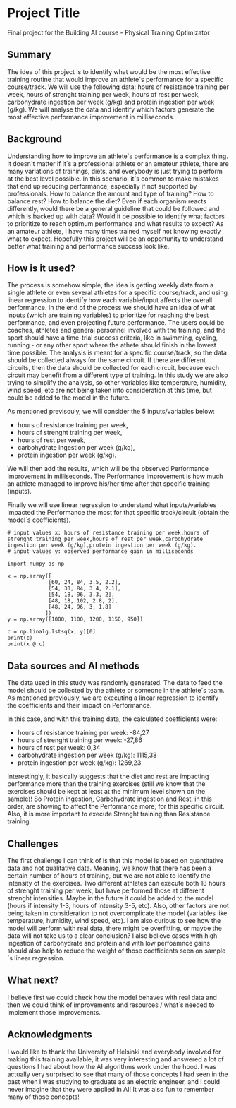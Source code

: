 
# Project Title

Final project for the Building AI course - Physical Training Optimizator

## Summary

The idea of this project is to identify what would be the most effective training routine that would improve an athlete´s performance for a specific course/track.
We will use the following data: hours of resistance training per week, hours of strenght training per week, hours of rest per week, carbohydrate ingestion per week (g/kg) and protein ingestion per week (g/kg).
We will analyse the data and identify which factors generate the most effective performance improvement in milliseconds.


## Background

Understanding how to improve an athlete´s performance is a complex thing. It doesn´t matter if it´s a professional athlete or an amateur athlete, there are many variations of trainings, diets, and everybody is just trying to perform at the best level possible. In this scenario, it´s common to make mistakes that end up reducing performance, especially if not supported by professionals. How to balance the amount and type of training? How to balance rest? How to balance the diet? Even if each organism reacts differently, would there be a general guideline that could be followed and which is backed up with data? Would it be possible to identify what factors to prioritize to reach optimum performance and what results to expect?
As an amateur athlete, I have many times trained myself not knowing exactly what to expect. Hopefully this project will be an opportunity to understand better what training and performance success look like.


## How is it used?

The process is somehow simple, the idea is getting weekly data from a single athlete or even several athletes for a specific course/track, and using linear regression to identify how each variable/input affects the overall performance. In the end of the process we should have an idea of what inputs (which are training variables) to prioritize for reaching the best performance, and even projecting future performance.
The users could be coaches, athletes and general personnel involved with the training, and the sport should have a time-trial success criteria, like in swimming, cycling, running - or any other sport where the athete should finish in the lowest time possible. The analysis is meant for a specific course/track, so the data should be collected always for the same circuit. If there are different circuits, then the data should be collected for each circuit, because each circuit may benefit from a different type of training. In this study we are also trying to simplify the analysis, so other variables like temperature, humidity, wind speed, etc are not being taken into consideration at this time, but could be added to the model in the future.

As mentioned previsouly, we will consider the 5 inputs/variables below:
- hours of resistance training per week,
- hours of strenght training per week,
- hours of rest per week,
- carbohydrate ingestion per week (g/kg),
- protein ingestion per week (g/kg).

We will then add the results, which will be the observed Performance Improvement in milliseconds. The Performance Improvement is how much an athlete managed to improve his/her time after that specific training (inputs).

Finally we will use linear regression to understand what inputs/variables impacted the Performance the most for that specific track/circuit (obtain the model´s coefficients).

```
# input values x: hours of resistance training per week,hours of strenght training per week,hours of rest per week,carbohydrate ingestion per week (g/kg),protein ingestion per week (g/kg).
# input values y: observed performance gain in milliseconds
	
import numpy as np

x = np.array([
             [60, 24, 84, 3.5, 2.2], 
             [54, 30, 84, 3.4, 2.1], 
             [54, 18, 96, 3.3, 2], 
             [48, 18, 102, 2.8, 2], 
             [48, 24, 96, 3, 1.8]
            ])   
y = np.array([1000, 1100, 1200, 1150, 950])

c = np.linalg.lstsq(x, y)[0]
print(c)
print(x @ c)
```


## Data sources and AI methods

The data used in this study was randomly generated. The data to feed the model should be collected by the athlete or someone in the athlete´s team.
As mentioned previously, we are executing a linear regression to identify the coefficients and their impact on Performance.

In this case, and with this training data, the calculated coefficients were:

- hours of resistance training per week: -84,27
- hours of strenght training per week: -27,86
- hours of rest per week: 0,34
- carbohydrate ingestion per week (g/kg): 1115,38
- protein ingestion per week (g/kg): 1269,23

Interestingly, it basically suggests that the diet and rest are impacting performance more than the training exercises (still we know that the exercises should be kept at least at the minimum level shown on the sample)!
So Protein ingestion, Carbohydrate ingestion and Rest, in this order, are showing to affect the Performance more, for this specific circuit. Also, it is more important to execute Strenght training than Resistance training.

## Challenges

The first challenge I can think of is that this model is based on quantitative data and not qualitative data. Meaning, we know that there has been a certain number of hours of training, but we are not able to identify the intensity of the exercises. Two different athletes can execute both 18 hours of strenght training per week, but have performed those at different strenght intensities. Maybe in the future it could be added to the model (hours if intensity 1-3, hours of intensity 3-5, etc). Also, other factors are not being taken in consideration to not overcomplicate the model (variables like temperature, humidity, wind speed, etc). I am also curious to see how the model will perform with real data, there might be overfitting, or maybe the data will not take us to a clear conclusion? I also believe cases with high ingestion of carbohydrate and protein and with low perfoamnce gains should also help to reduce the weight of those coefficients seen on sample´s linear regression.

## What next?

I believe first we could check how the model behaves with real data and then we could think of improvements and resources / what´s needed to implement those improvements.


## Acknowledgments

I would like to thank the University of Helsinki and everybody involved for making this training available, it was very interesting and answered a lot of questions I had about how the AI algorithms work under the hood. I was actually very surprised to see that many of those concepts I had seen in the past when I was studying to graduate as an electric engineer, and I could never imagine that they were applied in AI! It was also fun to remember many of those concepts!
